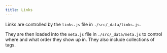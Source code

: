 ```yaml
---
title: Links
---
```

Links are controlled by the `links.js` file in `./src/_data/links.js`.

They are then loaded into the `meta.js` file in `./src/_data/meta.js` to control where and what order they show up in.  They also include collections of tags.